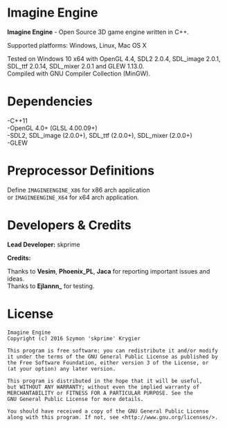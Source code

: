 # Imagine Engine #

**Imagine Engine** - Open Source 3D game engine written in C++.

Supported platforms: Windows, Linux, Mac OS X

Tested on Windows 10 x64 with OpenGL 4.4, SDL2 2.0.4, SDL_image 2.0.1, <br>
SDL_ttf 2.0.14, SDL_mixer 2.0.1 and GLEW 1.13.0. <br>
Compiled with GNU Compiler Collection (MinGW).

# Dependencies #

-C++11 <br>
-OpenGL 4.0+ (GLSL 4.00.09+) <br>
-SDL2, SDL_image (2.0.0+), SDL_ttf (2.0.0+), SDL_mixer (2.0.0+) <br>
-GLEW <br>

# Preprocessor Definitions #

Define `IMAGINEENGINE_X86` for x86 arch application <br>
or `IMAGINEENGINE_X64` for x64 arch application.

# Developers & Credits #

**Lead Developer:** skprime

**Credits:**

Thanks to **Vesim**, **Phoenix_PL**, **Jaca** for reporting important issues and ideas. <br>
Thanks to **Ejlannn_** for testing.

# License #

	Imagine Engine
	Copyright (c) 2016 Szymon 'skprime' Krygier

	This program is free software: you can redistribute it and/or modify
	it under the terms of the GNU General Public License as published by
	the Free Software Foundation, either version 3 of the License, or
	(at your option) any later version.

	This program is distributed in the hope that it will be useful,
	but WITHOUT ANY WARRANTY; without even the implied warranty of
	MERCHANTABILITY or FITNESS FOR A PARTICULAR PURPOSE. See the
	GNU General Public License for more details.

	You should have received a copy of the GNU General Public License
	along with this program. If not, see <http://www.gnu.org/licenses/>.